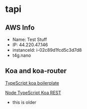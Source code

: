 # tapi

## AWS Info

- Name: Test Stuff
- IP: 44.220.47.146
- instanceId: i-02c89d1fcd5c3d7d8
- t4g.nano

## Koa and koa-router

[TypeScript koa boilerplate](https://github.com/kryz81/koa-ts-boilerplate/blob/master/package.json)

[Node TypeScript Koa REST](https://github.com/javieraviles/node-typescript-koa-rest/blob/master/src/server.ts)
- this is older
